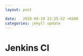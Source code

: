 ```yaml
---
layout: post

date:   2018-09-19 22:25:52 +0100
categories: jekyll update
---
```

Jenkins CI
==========
